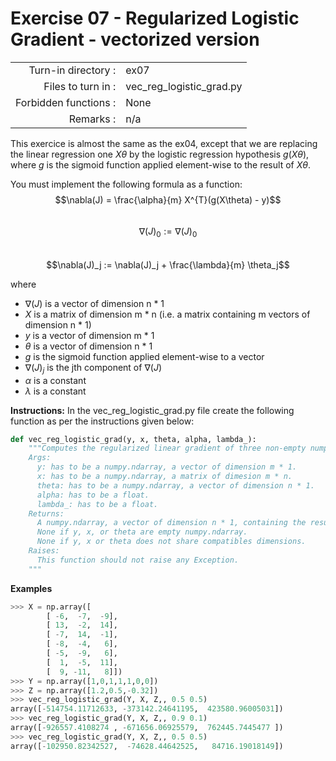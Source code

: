 # Exercise 07 - Regularized Logistic Gradient - vectorized version

|                         |                    |
| -----------------------:| ------------------ |
|   Turn-in directory :   |  ex07              |
|   Files to turn in :    |  vec_reg_logistic_grad.py|
|   Forbidden functions : |  None              |
|   Remarks :             |  n/a               |

This exercice is almost the same as the ex04, except that we are replacing the linear regression one $X\theta$ by the logistic regression hypothesis $g(X\theta)$, where $g$ is the sigmoid function applied element-wise to the result of $X\theta$.

You must implement the following formula as a function:
$$\nabla(J) = \frac{\alpha}{m} X^{T}(g(X\theta) - y)$$  
$$\nabla(J)_0 := \nabla(J)_0$$  
$$\nabla(J)_j := \nabla(J)_j + \frac{\lambda}{m} \theta_j$$

where  
- $\nabla(J)$ is a vector of dimension n * 1   
- $X$ is a matrix of dimension m * n (i.e. a matrix containing m vectors of dimension n * 1)  
- $y$ is a vector of dimension m * 1 
- $\theta$ is a vector of dimension n * 1   
- $g$ is the sigmoid function applied element-wise to a vector
- $\nabla(J)_j$ is the jth component of $\nabla(J)$
- $\alpha$ is a constant
- $\lambda$ is a constant


**Instructions:**
In the vec_reg_logistic_grad.py file create the following function as per the instructions given below:
```python
def vec_reg_logistic_grad(y, x, theta, alpha, lambda_):
    """Computes the regularized linear gradient of three non-empty numpy.ndarray, without any for-loop. The three arrays must have compatible dimensions.
    Args:
      y: has to be a numpy.ndarray, a vector of dimension m * 1.
      x: has to be a numpy.ndarray, a matrix of dimesion m * n.
      theta: has to be a numpy.ndarray, a vector of dimension n * 1.
      alpha: has to be a float.
      lambda_: has to be a float.
    Returns:
      A numpy.ndarray, a vector of dimension n * 1, containing the results of the formula for all j.
      None if y, x, or theta are empty numpy.ndarray.
      None if y, x or theta does not share compatibles dimensions.
    Raises:
      This function should not raise any Exception.
    """
```

**Examples**
```python
>>> X = np.array([
      	[ -6,  -7,  -9],
        [ 13,  -2,  14],
        [ -7,  14,  -1],
        [ -8,  -4,   6],
        [ -5,  -9,   6],
        [  1,  -5,  11],
        [  9, -11,   8]])
>>> Y = np.array([1,0,1,1,1,0,0])
>>> Z = np.array([1.2,0.5,-0.32])
>>> vec_reg_logistic_grad(Y, X, Z,, 0.5 0.5)
array([-514754.11712633, -373142.24641195,  423580.96005031])
>>> vec_reg_logistic_grad(Y, X, Z,, 0.9 0.1)
array([-926557.4108274 , -671656.06925579,  762445.7445477 ])
>>> vec_reg_logistic_grad(Y, X, Z,, 0.5 0.5)
array([-102950.82342527,  -74628.44642525,   84716.19018149])
```